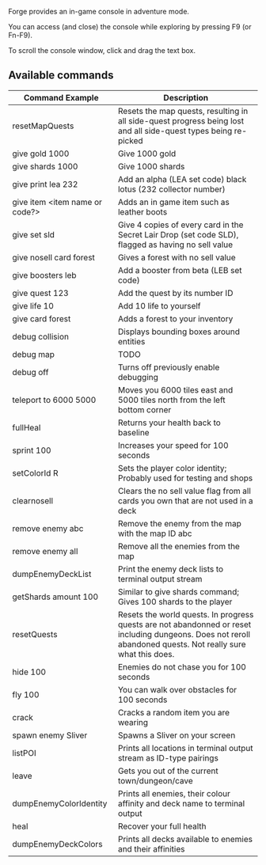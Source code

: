 Forge provides an in-game console in adventure mode.

You can access (and close) the console while exploring by pressing F9 (or Fn-F9).

To scroll the console window, click and drag the text box.

## Available commands

| Command Example | Description |
| -- | -- |
| resetMapQuests | Resets the map quests, resulting in all side-quest progress being lost and all side-quest types being re-picked |
| give gold 1000 | Give 1000 gold |
| give shards 1000 | Give 1000 shards |
| give print lea 232 | Add an alpha (LEA set code) black lotus (232 collector number) |
| give item <item name or code?> | Adds an in game item such as leather boots |
| give set sld | Give 4 copies of every card in the Secret Lair Drop (set code SLD), flagged as having no sell value |
| give nosell card forest | Gives a forest with no sell value |
| give boosters leb | Add a booster from beta (LEB set code) |
| give quest 123 | Add the quest by its number ID |
| give life 10 | Add 10 life to yourself |
| give card forest | Adds a forest to your inventory |
| debug collision | Displays bounding boxes around entities |
| debug map | TODO |
| debug off | Turns off previously enable debugging |
| teleport to 6000 5000 | Moves you 6000 tiles east and 5000 tiles north from the left bottom corner |
| fullHeal | Returns your health back to baseline |
| sprint 100 | Increases your speed for 100 seconds | 
| setColorId R | Sets the player color identity; Probably used for testing and shops |
| clearnosell | Clears the no sell value flag from all cards you own that are not used in a deck |
| remove enemy abc | Remove the enemy from the map with the map ID abc |
| remove enemy all | Remove all the enemies from the map |
| dumpEnemyDeckList | Print the enemy deck lists to terminal output stream |
| getShards amount 100 | Similar to give shards command; Gives 100 shards to the player |
| resetQuests | Resets the world quests. In progress quests are not abandonned or reset including dungeons. Does not reroll abandoned quests. Not really sure what this does. | 
| hide 100 | Enemies do not chase you for 100 seconds |
| fly 100 | You can walk over obstacles for 100 seconds |
| crack | Cracks a random item you are wearing | 
| spawn enemy Sliver | Spawns a Sliver on your screen |
| listPOI | Prints all locations in terminal output stream as ID-type pairings |
| leave | Gets you out of the current town/dungeon/cave |
| dumpEnemyColorIdentity | Prints all enemies, their colour affinity and deck name to terminal output |
| heal | Recover your full health |
| dumpEnemyDeckColors | Prints all decks available to enemies and their affinities |
